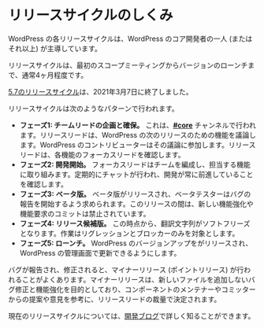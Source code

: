 <!--
# How the Release Cycle Works
-->

# リリースサイクルのしくみ

<!--
Each WordPress release cycle is led by one (or more) of the core WordPress developers.
-->

WordPress の各リリースサイクルは、WordPress のコア開発者の一人 (またはそれ以上) が主導しています。

<!--
A release cycle usually lasts around 4 months from the initial scoping meeting to launch of the version.
-->

リリースサイクルは、最初のスコープミーティングからバージョンのローンチまで、通常4ヶ月程度です。

<!--
The [5.7 release cycle](https://make.wordpress.org/core/5-7/) ended on March 7, 2021.
-->

[5.7のリリースサイクル](https://make.wordpress.org/core/5-7/)は、2021年3月7日に終了しました。

<!--
A release cycle follows the following pattern:
-->

リリースサイクルは次のようなパターンで行われます。

<!--
*   **Phase 1: Planning and securing team leads.** This is done in the **[#core](https://wordpress.slack.com/messages/C02RQBWTW)** channel. The release lead discusses features for the next release of WordPress. WordPress contributors get involved with that discussion. The release lead will identify focus leads for each of the features.
*   **Phase 2: Development work begins.** Focus leads assemble teams and work on their assigned features. Regular chats are scheduled to ensure the development keeps moving forward.
*   **Phase 3:** **Beta.** Betas are released and beta-testers are asked to start reporting bugs. No more commits for new enhancements or feature requests are allowed for the rest of the release.
*   **Phase 4: Release Candidate.** There is a string freeze from this point on. Work is targeted on regressions and blockers only.
*   **Phase 5: Launch.** WordPress version is launched and made available in the WordPress Admin for updates.
-->

*   **フェーズ1: チームリードの企画と確保。** これは、**[#core](https://wordpress.slack.com/messages/C02RQBWTW)** チャンネルで行われます。リリースリードは、WordPress の次のリリースのための機能を議論します。WordPress のコントリビューターはその議論に参加します。リリースリードは、各機能のフォーカスリードを確認します。
*   **フェーズ2: 開発開始。** フォーカスリードはチームを編成し、担当する機能に取り組みます。定期的にチャットが行われ、開発が常に前進していることを確認します。
*   **フェーズ3:** **ベータ版。** ベータ版がリリースされ、ベータテスターはバグの報告を開始するよう求められます。このリリースの間は、新しい機能強化や機能要求のコミットは禁止されています。
*   **フェーズ4: リリース候補版。** この時点から、翻訳文字列がソフトフリーズとなります。作業はリグレッションとブロッカーのみを対象とします。
*   **フェーズ5: ローンチ。** WordPress のバージョンアップをがリリースされ、WordPress の管理画面で更新できるようにします。

<!--
The launch is often followed soon after by a minor release (also known as a point release) as bugs are reported and squashed. A minor release is intended for bugfixes and enhancements that do not add new deployed files and are at the discretion of the release lead with suggestions/input from component maintainers and committers.
-->

バグが報告され、修正されると、マイナーリリース (ポイントリリース) が行われることがよくあります。マイナーリリースは、新しいファイルを追加しないバグ修正と機能強化を目的としており、コンポーネントのメンテナーやコミッターからの提案や意見を参考に、リリースリードの裁量で決定されます。

<!--
You can learn more about the current release cycle on the [development blog](https://make.wordpress.org/core/).
-->

現在のリリースサイクルについては、[開発ブログ](https://make.wordpress.org/core/)で詳しく知ることができます。

